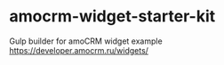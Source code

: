 # amocrm-widget-starter-kit
Gulp builder for amoCRM widget example https://developer.amocrm.ru/widgets/
